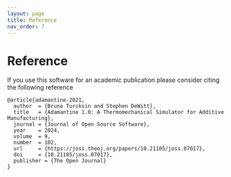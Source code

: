 ```yaml
---
layout: page
title: Reference
nav_order: 7
---
```


# Reference
If you use this software for an academic publication please consider citing the
following reference
```
@article{adamantine-2021,
  author  = {Bruno Turcksin and Stephen DeWitt},
  title   = {Adamantine 1.0: A Thermomechanical Simulator for Additive Manufacturing},
  journal = {Journal of Open Source Software},
  year    = 2024,
  volume  = 9,
  number  = 102,
  url     = {https://joss.theoj.org/papers/10.21105/joss.07017},
  doi     = {10.21105/joss.07017},
  publisher = {The Open Journal}
}
```
